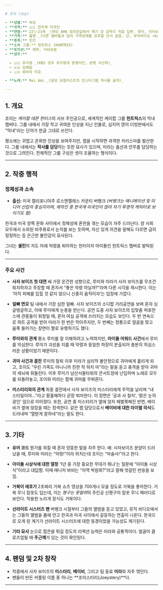```yaml
---

# 조이 (Joy)

- **성별:** 여성
- **국적:** 🇺🇸 한국계 미국인
- **연령:** 22\~23세 _(레딧 AMA 질의응답에서 매기 강 감독이 직접 답변. 루미, 미라보다 1살 어림)_
- **가족:** 불명 _(다른 멤버들과 달리 가족관계를 유추할 단서 없음. 단, 뮤직비디오 <Golden>에서 한국 쪽 손은 여성, 미국 쪽 손은 남성으로 묘사되어 한국인 어머니와 미국인 아버지 설 존재)_
- **종족:** 인간
- **소속 그룹:** 헌트릭스 (HUNTRIX)
- **포지션:** 래퍼, 서브보컬
- **성우:**

  - 🇺🇸 유지영 _(KBS 성우 유지영과 동명이인, 본명 서선희)_
  - 🇰🇷 김예림
  - 🇯🇵 와타야 미호

- **노래:** Rei Ami _(담당 보컬리스트의 인스타그램 게시물 출처)_

---
```


## 1. 개요

조이는 *케이팝 데몬 헌터스*의 서브 주인공으로, 세계적인 케이팝 그룹 **헌트릭스**의 막내 멤버다. 그룹 내에서 가장 작고 귀여운 인상을 지닌 인물로, 심지어 영어 더빙판에서도 "막내"라는 단어가 한글 그대로 쓰인다.

평소에는 귀엽고 온화한 인상을 보여주지만, 랩을 시작하면 과격한 카리스마를 발산한다. 그룹 내에서는 **작사를 담당**하는 듯한 묘사가 있으며, 미라는 춤선과 안무를 담당하는 것으로 그려진다. 전체적인 그룹 구성은 셋이 조율하는 형식이다.

---

## 2. 작중 행적

### 정체성과 소속

- **출신:** 미국 캘리포니아주 로스앤젤레스 카운티 버뱅크
  _(버뱅크는 애니메이션 및 미디어 산업의 중심지이며, 제작진 중 한국계 미국인이 많아 자기 투영적 캐릭터로 보이기도 함)_

한국과 미국 양쪽 문화 사이에서 정체성에 혼란을 겪는 모습이 자주 드러난다. 양 사회 모두에서 소외된 비주류로서 눈치를 보는 듯하며, 자신 있게 의견을 말해도 다르면 급히 정정하는 등 은근한 불안감이 묘사된다.

그녀는 **셀린**의 지도 아래 악령을 퇴마하는 헌터이자 아이돌인 헌트릭스 멤버로 발탁된다.

---

### 주요 사건

- **사자 보이즈 첫 대면 시**
  가장 온건한 성향으로, 루미와 미라가 사자 보이즈를 무조건 퇴치하자고 주장할 때 혼자서 “좋은 악령 아닐까?”라며 다른 시각을 제시한다. 이는 ‘아직 피해를 입힐 것 같지 않으니 신중히 움직이자’는 입장에 가깝다.

- **얼빠 면모**
  팀 내에서 가장 심한 얼빠. 사자 보이즈의 소다팝 거리공연을 보며 혼자 싱글벙글하고, 이에 루미에게 눈총을 받는다. 공연 도중 사자 보이즈의 입맞춤 퍼포먼스에 관중들이 휘청일 때, 혼자 여심 공격에 쓰러지는 모습도 보인다. 두 번 연속으로 하트 공격을 받아 미라가 한 번은 막아주지만, 두 번째는 정통으로 얼굴을 맞고 움푹 들어가는 장면이 짤로 유행하기도 했다.

- **루미와의 관계**
  평소 루미를 잘 이해하려고 노력하지만, **아이돌 어워드 사건**에서 루미를 의심한다. 루미가 괴성을 지를 때 악령과 동일한 파장이 분출되어 충분히 의심스러운 상황이었기 때문이다.

- **귀마 사건과 결전**
  루미의 탈퇴 이후 미라가 심리적 불안정으로 귀마에게 홀리게 되고, 조이도 “우린 가족도 아니니까 친한 척 하지 마”라는 말을 듣고 충격을 받아 귀마의 세뇌에 휘둘린다.
  이후 루미가 남산서울타워의 콘서트장에 난입하며 노래로 모두를 되돌려놓고, 조이와 미라는 함께 귀마를 무찌른다.

- **미스터리와의 관계**
  최종 결전에서 사자 보이즈의 미스터리에게 주먹을 날리며 “내 스타일이야…”라고 황홀해하다 곧장 퇴마한다. 이 장면은 ‘공과 사 철저’, ‘맑은 눈의 광인’ 밈으로 이어졌다. 또한, 공연 중 미스터리가 옆에 앉자 헤벌쭉해진 반면, 베이비가 옆에 앉았을 때는 정색한다. 같은 랩 담당으로서 **베이비에 대한 라이벌 의식**도 드러내며 “열받게 잘하네”라는 말도 한다.

---

## 3. 기타

- **유머 코드**
  뭔가를 외칠 때 혼자 엉뚱한 말을 자주 한다. 예: 사자보이즈 문양이 드러났을 때, 루미와 미라는 “악령!”이라 외치는데 조이는 “마술사!”라고 한다.

- **아이돌 시상식에 대한 열정**
  ‘1년 중 가장 중요한 무대가 뭐냐’는 질문에 “아이돌 시상식”이라고 대답함. 이때 매니저 바비는 “지역 박람회?”라고 말해 엇갈린 반응을 보임.

- **거북이 애호가**
  2초짜리 거북 쇼츠 영상을 700개나 모을 정도로 거북을 좋아한다. 거북 무늬 잠옷도 입는데, 이는 *짱구는 못말려*의 주인공 신짱구의 잠옷 무늬 패러디로 보인다. 착용한 노리개 장식도 거북이다.

- **선라이트 시스터즈 팬**
  버뱅크 시절부터 그들의 앨범을 듣고 있었고, <Golden> 뮤직 비디오에서는 그들의 앨범을 품에 안고 한국과 미국 사이에서 갈등하는 연출이 나온다. 한국으로 오게 된 계기가 선라이트 시스터즈에 대한 동경이었을 가능성도 제기된다.

- **기타 묘사**
  눈으로 팝콘을 튀길 정도의 리액션 능력은 미라와 공통적이다. 얼굴이 클로즈업될 때 **주근깨**가 있는 것이 확인된다.

---

## 4. 팬덤 및 2차 창작

- 작중에서 사자 보이즈의 **미스터리**, **베이비**, 그리고 팀 동료 **미라**와 자주 엮인다.
- 팬들이 만든 커플링 이름 중 하나는 \*\*조이스터리(Joeystery)\*\*다.

---
